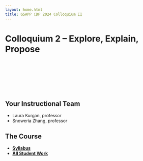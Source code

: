 ```yaml
---
layout: home.html
title: GSAPP CDP 2024 Colloquium II
---
```


# Colloquium 2 &ndash; Explore, Explain, Propose

<div style="height: 100px;"></div>

## Your Instructional Team

- Laura Kurgan, professor
- Snoweria Zhang, professor

## The Course

- **[Syllabus](https://docs.google.com/document/d/1zqpkpY83ocZjk80WcFp01m-08IcmAOchRvEHBaHmFmg/edit?tab=t.0)**
- **[All Student Work](work)**

